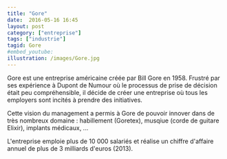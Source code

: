 ```yaml
---
title: "Gore"
date:  2016-05-16 16:45
layout: post
category: ["entreprise"]
tags: ["industrie"]
tagid: Gore
#embed_youtube:
illustration: /images/Gore.jpg
---
```


Gore est une entreprise américaine créée par Bill Gore en 1958. Frustré par ses expérience à Dupont de Numour où le processus de prise de décision était peu compréhensible, il décide de créer une entreprise où tous les employers sont incités à prendre des initiatives.

Cette vision du management a permis à Gore de pouvoir innover dans de très nombreux domaine : habillement (Goretex), musqiue (corde de guitare Elixir), implants médicaux, ...

L'entreprise emploie plus de 10 000 salariés et réalise un chiffre d'affaire annuel de plus de 3 milliards d'euros (2013).
